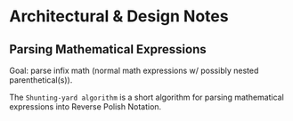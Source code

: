 # Architectural & Design Notes

## Parsing Mathematical Expressions

Goal: parse infix math (normal math expressions w/ possibly nested parenthetical(s)).

The `Shunting-yard algorithm` is a short algorithm for parsing mathematical expressions into Reverse Polish Notation.

